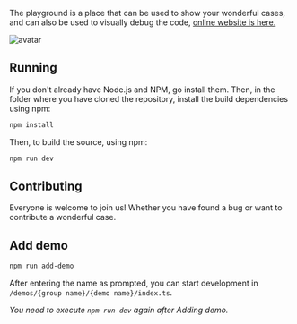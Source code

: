 The playground is a place that can be used to show your wonderful cases, and can also be used to visually debug the code, [online website is here.](https://oasis-engine.github.io/0.3/playground/index.html)

![avatar](https://gw.alipayobjects.com/mdn/rms_d27172/afts/img/A*f1pVTpPvzA8AAAAAAAAAAAAAARQnAQ)

## Running

If you don't already have Node.js and NPM, go install them. Then, in the folder where you have cloned the repository, install the build dependencies using npm:

```sh
npm install
```

Then, to build the source, using npm:

```sh
npm run dev
```

## Contributing

Everyone is welcome to join us! Whether you have found a bug or want to contribute a wonderful case.

## Add demo

```sh
npm run add-demo
```

After entering the name as prompted, you can start development in `/demos/{group name}/{demo name}/index.ts`.

_You need to execute `npm run dev` again after Adding demo._
